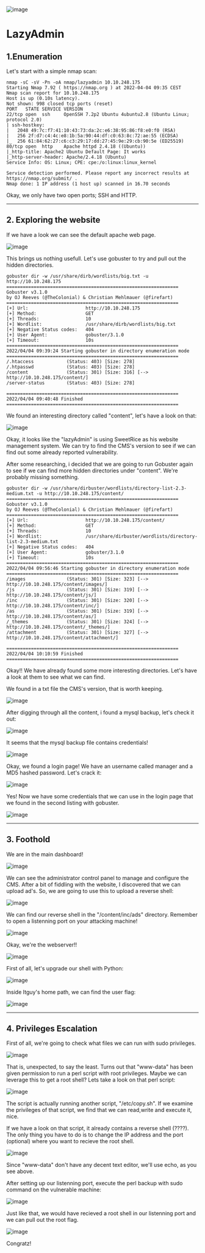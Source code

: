 ![image](https://user-images.githubusercontent.com/99112106/174275806-44c08176-3ec7-4644-a115-e0b11b192263.png)

# LazyAdmin

## 1.Enumeration 

Let's start with a simple nmap scan:

```
nmap -sC -sV -Pn -oA nmap/lazyadmin 10.10.248.175
Starting Nmap 7.92 ( https://nmap.org ) at 2022-04-04 09:35 CEST
Nmap scan report for 10.10.248.175
Host is up (0.10s latency).
Not shown: 998 closed tcp ports (reset)
PORT   STATE SERVICE VERSION
22/tcp open  ssh     OpenSSH 7.2p2 Ubuntu 4ubuntu2.8 (Ubuntu Linux; protocol 2.0)
| ssh-hostkey: 
|   2048 49:7c:f7:41:10:43:73:da:2c:e6:38:95:86:f8:e0:f0 (RSA)
|   256 2f:d7:c4:4c:e8:1b:5a:90:44:df:c0:63:8c:72:ae:55 (ECDSA)
|_  256 61:84:62:27:c6:c3:29:17:dd:27:45:9e:29:cb:90:5e (ED25519)
80/tcp open  http    Apache httpd 2.4.18 ((Ubuntu))
|_http-title: Apache2 Ubuntu Default Page: It works
|_http-server-header: Apache/2.4.18 (Ubuntu)
Service Info: OS: Linux; CPE: cpe:/o:linux:linux_kernel

Service detection performed. Please report any incorrect results at https://nmap.org/submit/ .
Nmap done: 1 IP address (1 host up) scanned in 16.70 seconds
``` 

Okay, we only have two open ports; SSH and HTTP. 

* * *
## 2.  Exploring the website

If we have a look we can see the default apache web page.

![image](https://user-images.githubusercontent.com/99112106/174275846-8ce51ae4-27e7-43a9-ba87-81b3e54754b5.png)

This brings us nothing usefull. Let's use gobuster to try and pull out the hidden directories.

```
gobuster dir -w /usr/share/dirb/wordlists/big.txt -u http://10.10.248.175 
===============================================================
Gobuster v3.1.0
by OJ Reeves (@TheColonial) & Christian Mehlmauer (@firefart)
===============================================================
[+] Url:                     http://10.10.248.175
[+] Method:                  GET
[+] Threads:                 10
[+] Wordlist:                /usr/share/dirb/wordlists/big.txt
[+] Negative Status codes:   404
[+] User Agent:              gobuster/3.1.0
[+] Timeout:                 10s
===============================================================
2022/04/04 09:39:24 Starting gobuster in directory enumeration mode
===============================================================
/.htaccess            (Status: 403) [Size: 278]
/.htpasswd            (Status: 403) [Size: 278]
/content              (Status: 301) [Size: 316] [--> http://10.10.248.175/content/]
/server-status        (Status: 403) [Size: 278]                                    
                                                                                   
===============================================================
2022/04/04 09:40:48 Finished
===============================================================
```

We found an interesting directory called "content", let's have a look on that:

![image](https://user-images.githubusercontent.com/99112106/174275912-ecd42807-0062-444a-bfe5-82689390e09a.png)

Okay, it looks like the "lazyAdmin" is using SweetRice as his website management system. We can try to find the CMS's version to see if we can find out some already reported vulnerability. 

After some researching, i decided that we are going to run Gobuster again to see if we can find more hidden directories under "content". We're probably missing something.

```
gobuster dir -w /usr/share/dirbuster/wordlists/directory-list-2.3-medium.txt -u http://10.10.248.175/content/
===============================================================
Gobuster v3.1.0
by OJ Reeves (@TheColonial) & Christian Mehlmauer (@firefart)
===============================================================
[+] Url:                     http://10.10.248.175/content/
[+] Method:                  GET
[+] Threads:                 10
[+] Wordlist:                /usr/share/dirbuster/wordlists/directory-list-2.3-medium.txt
[+] Negative Status codes:   404
[+] User Agent:              gobuster/3.1.0
[+] Timeout:                 10s
===============================================================
2022/04/04 09:56:46 Starting gobuster in directory enumeration mode
===============================================================
/images               (Status: 301) [Size: 323] [--> http://10.10.248.175/content/images/]
/js                   (Status: 301) [Size: 319] [--> http://10.10.248.175/content/js/]    
/inc                  (Status: 301) [Size: 320] [--> http://10.10.248.175/content/inc/]   
/as                   (Status: 301) [Size: 319] [--> http://10.10.248.175/content/as/]    
/_themes              (Status: 301) [Size: 324] [--> http://10.10.248.175/content/_themes/]
/attachment           (Status: 301) [Size: 327] [--> http://10.10.248.175/content/attachment/]
                                                                                              
===============================================================
2022/04/04 10:10:59 Finished
===============================================================
```

Okay!! We have already found some more interesting directories. Let's have a look at them to see what we can find. 

We found in a txt file the CMS's version, that is worth keeping.

![image](https://user-images.githubusercontent.com/99112106/174275946-5665a978-e484-422c-a25d-86776451457a.png)

After digging through all the content, i found a mysql backup, let's check it out:

![image](https://user-images.githubusercontent.com/99112106/174275971-0a870c5a-9d92-40ab-a117-cf15b5be3fa1.png)

It seems that the mysql backup file contains credentials!

![image](https://user-images.githubusercontent.com/99112106/174276026-c8c908f7-9c29-4a90-964a-0556e7fe956a.png)

Okay, we found a login page! We have an username called manager and a MD5 hashed password. Let's crack it:

![image](https://user-images.githubusercontent.com/99112106/174276051-75a566ac-e93b-423a-ac92-400b6512f7c4.png)

Yes! Now we have some credentials that we can use in the login page that we found in the second listing with gobuster.

![image](https://user-images.githubusercontent.com/99112106/174276087-f31d7c3c-1bad-4bb2-830b-f71b685b4b44.png)

* * *
## 3. Foothold

We are in the main dashboard!

![image](https://user-images.githubusercontent.com/99112106/174276124-c72a5f19-dae7-47c5-a85c-9a19b16c94cc.png)

We can see the administrator control panel to manage and configure the CMS. After a bit of fiddling with the website, I discovered that we can upload ad's. So, we are going to use this to upload a reverse shell:

![image](https://user-images.githubusercontent.com/99112106/174276155-fd83a218-290d-4b78-bf13-cb1dea62ebae.png)

We can find our reverse shell in the "/content/inc/ads" directory. Remember to open a listenning port on your attacking machine!

![image](https://user-images.githubusercontent.com/99112106/174276181-ffe328e5-d841-4bf5-87dd-b9c16d0b4bbd.png)

Okay, we're the webserver!!

![image](https://user-images.githubusercontent.com/99112106/174276222-1aa96df2-fe13-4a71-834c-b6e648c25a42.png)

First of all, let's upgrade our shell with Python:

![image](https://user-images.githubusercontent.com/99112106/174276259-e5716e9f-e907-4dcf-9885-748252ce6221.png)

Inside Itguy's home path, we can find the user flag:

![image](https://user-images.githubusercontent.com/99112106/174276284-b686532b-62da-41ee-83e2-3fbdd91b6aef.png)

* * *
## 4. Privileges Escalation

First of all, we're going to check what files we can run with sudo privileges.

![image](https://user-images.githubusercontent.com/99112106/174276330-5fc62037-aa9e-42f4-aba1-d13ac139fc5f.png)

That is, unexpected, to say the least. Turns out that "www-data" has been given permission to run a perl script with root privileges. Maybe we can leverage this to get a root shell? Lets take a look on that perl script:

![image](https://user-images.githubusercontent.com/99112106/174276359-d2995427-a2b8-446b-84cb-9e905a381098.png)

The script is actually running another script, "/etc/copy.sh". If we examine the privileges of that script, we find that we can read,write and execute it, nice.

If we have a look on that script, it already contains a reverse shell (????). The only thing you have to do is to change the IP address and the port (optional) where you want to recieve the root shell.

![image](https://user-images.githubusercontent.com/99112106/174276594-ace1a3ab-c05b-4bde-adef-49eeb4443a34.png)

Since "www-data" don't have any decent text editor, we'll use echo, as you see above. 

After setting up our listenning port, execute the perl backup with sudo command on the vulnerable machine:

![image](https://user-images.githubusercontent.com/99112106/174276722-720fd2a1-5221-436c-bfa2-a338d3407283.png)

Just like that, we would have recieved a root shell in our listenning port and we can pull out the root flag.

![image](https://user-images.githubusercontent.com/99112106/174276749-9c7b4f1b-41db-4cc4-8487-982047fa1d5e.png)

Congratz!
